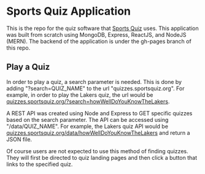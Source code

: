 # Sports Quiz Application

This is the repo for the quiz software that [Sports Quiz](https://sportsquiz.org) uses. This application was built from scratch using MongoDB, Express, ReactJS, and NodeJS (MERN). The backend of the application is under the gh-pages branch of this repo. 

## Play a Quiz

In order to play a quiz, a search parameter is needed. This is done by adding "?search=QUIZ_NAME" to the url "quizzes.sportsquiz.org". For example, in order to play the Lakers quiz, the url would be [quizzes.sportsquiz.org/?search=howWellDoYouKnowTheLakers](https://quizzes.sportsquiz.org/?search=howWellDoYouKnowTheLakers). 

A REST API was created using Node and Express to GET specific quizzes based on the search parameter. The API can be accessed using "/data/QUIZ_NAME". For example, the Lakers quiz API would be [quizzes.sportsquiz.org/data/howWellDoYouKnowTheLakers](https://quizzes.sportsquiz.org/data/howWellDoYouKnowTheLakers) and return a JSON file.

Of course users are not expected to use this method of finding quizzes. They will first be directed to quiz landing pages and then click a button that links to the specified quiz.

